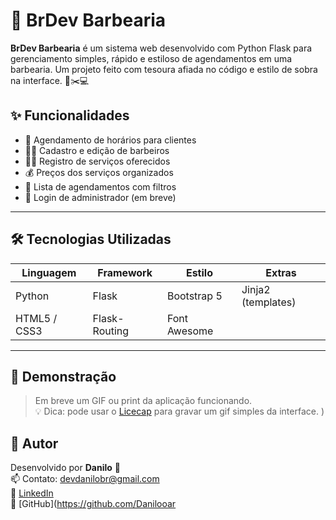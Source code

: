 # 💈 BrDev Barbearia

**BrDev Barbearia** é um sistema web desenvolvido com Python Flask para gerenciamento simples, rápido e estiloso de agendamentos em uma barbearia. Um projeto feito com tesoura afiada no código e estilo de sobra na interface. 🧔✂️💻

## ✨ Funcionalidades

- 📅 Agendamento de horários para clientes
- 👨‍🔧 Cadastro e edição de barbeiros
- 💇‍♂️ Registro de serviços oferecidos
- 💰 Preços dos serviços organizados
- 📂 Lista de agendamentos com filtros
- 🔐 Login de administrador (em breve)

---

## 🛠️ Tecnologias Utilizadas

| Linguagem        | Framework         | Estilo          | Extras         |
|------------------|-------------------|------------------|----------------|
| Python           | Flask             | Bootstrap 5      | Jinja2 (templates) |
| HTML5 / CSS3     | Flask-Routing     | Font Awesome     |                |

---

## 📸 Demonstração

> Em breve um GIF ou print da aplicação funcionando.  
> 💡 Dica: pode usar o [Licecap](https://www.cockos.com/licecap/) para gravar um gif simples da interface.
)

## 👤 Autor

Desenvolvido por **Danilo** 🧠  
📫 Contato: [devdanilobr@gmail.com](mailto:devdanilobr@gmail.com)  
🔗 [LinkedIn](https://www.linkedin.com/in/devdanilo)  
🐙 [GitHub](https://github.com/Danilooar
